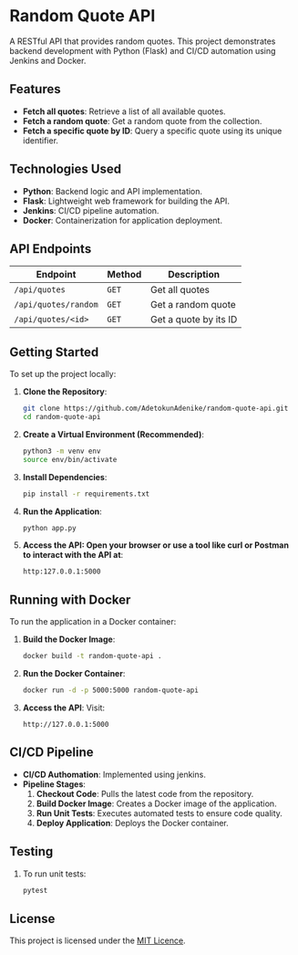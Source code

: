# Random Quote API

A RESTful API that provides random quotes. This project demonstrates backend development with Python (Flask) and CI/CD automation using Jenkins and Docker.

## Features
- **Fetch all quotes**: Retrieve a list of all available quotes.
- **Fetch a random quote**: Get a random quote from the collection.
- **Fetch a specific quote by ID**: Query a specific quote using its unique identifier.

## Technologies Used
- **Python**: Backend logic and API implementation.
- **Flask**: Lightweight web framework for building the API.
- **Jenkins**: CI/CD pipeline automation.
- **Docker**: Containerization for application deployment.

## API Endpoints
| Endpoint               | Method | Description                    |
|------------------------|--------|--------------------------------|
| `/api/quotes`          | `GET`  | Get all quotes                |
| `/api/quotes/random`   | `GET`  | Get a random quote            |
| `/api/quotes/<id>`     | `GET`  | Get a quote by its ID         |

## Getting Started
To set up the project locally:

1. **Clone the Repository**:
   ```bash
   git clone https://github.com/AdetokunAdenike/random-quote-api.git
   cd random-quote-api

2. **Create a Virtual Environment (Recommended)**:
   ```bash
   python3 -m venv env
   source env/bin/activate

3. **Install Dependencies**:
   ```bash
   pip install -r requirements.txt

4. **Run the Application**:
   ```bash
   python app.py

5. **Access the API: Open your browser or use a tool like curl or Postman to interact with the API at**:
   ```arduino
   http:127.0.0.1:5000

## Running with Docker
To run the application in a Docker container:

1. **Build the Docker Image**:
   ```bash
   docker build -t random-quote-api .

2. **Run the Docker Container**:
   ```bash
   docker run -d -p 5000:5000 random-quote-api

4. **Access the API**: Visit:
   ```arduino
   http://127.0.0.1:5000

## CI/CD Pipeline

- **CI/CD Authomation**: Implemented using jenkins.
- **Pipeline Stages**:
    1. **Checkout Code**: Pulls the latest code from the repository.
    2. **Build Docker Image**: Creates a Docker image of the application.
    3. **Run Unit Tests**: Executes automated tests to ensure code quality.
    4. **Deploy Application**: Deploys the Docker container.

## Testing

1. To run unit tests:
   ```bash
   pytest


## License

This project is licensed under the <a href="License" >MIT Licence</a>.



